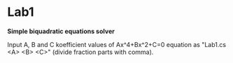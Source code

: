 # Lab1
<b>Simple biquadratic equations solver</b>

Input A, B and C koefficient values of Ax^4+Bx^2+C=0 equation as "Lab1.cs \<A\> \<B\> \<C\>"
(divide fraction parts with comma).
